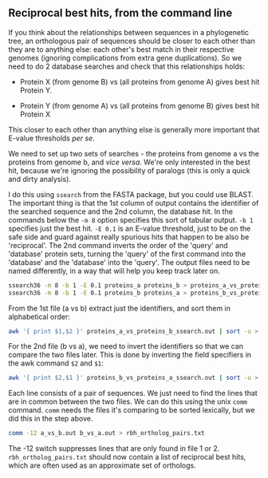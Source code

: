 
## Reciprocal best hits, from the command line

If you think about the relationships between sequences in a phylogenetic tree, an orthologous pair of sequences should be closer to each other than they are to anything else: each other's best match in their respective genomes (ignoring complications from extra gene duplications). So we need to do 2 database searches and check that this relationships holds:

- Protein X (from genome B) vs (all proteins from genome A) gives best hit Protein Y.

- Protein Y (from genome A) vs (all proteins from genome B) gives best hit Protein X

This closer to each other than anything else is generally more
important that E-value thresholds *per se*.

We need to set up two sets of searches - the proteins from genome a vs the proteins from genome b, and *vice versa*. We're only interested in the best hit, because we're ignoring the possibility of paralogs (this is only a quick and dirty analysis).

I do this using `ssearch` from the FASTA package, but you could use BLAST. The important thing is that the 1st column of output contains the identifier of the searched sequence and the 2nd column, the database hit. In the commands below the `-m 8` option specifies this sort of tabular output. `-b 1` specifies just the best hit. `-E 0.1` is an E-value threshold, just to be on the safe side and guard against really spurious hits that happen to be also be 'reciprocal'. The 2nd command inverts the order of the 'query' and 'database' protein sets, turning the 'query' of the first command into the 'database' and the 'database' into the 'query'. The output files need to be named differently, in a way that will help you keep track later on.

```bash
ssearch36 -m 8 -b 1 -E 0.1 proteins_a proteins_b > proteins_a_vs_proteins_b_ssearch.txt
ssearch36 -m 8 -b 1 -E 0.1 proteins_b proteins_a > proteins_b_vs_proteins_a_ssearch.txt
```
From the 1st file (a vs b) extract just the identifiers, and sort them in alphabetical order:

```bash
awk '{ print $1,$2 }' proteins_a_vs_proteins_b_ssearch.out | sort -u > a_vs_b.txt
```

For the 2nd file (b vs a), we need to invert the identifiers so that we can compare the two files later. This is done by inverting the field specifiers in the awk command `$2` and `$1`:

```bash
awk '{ print $2,$1 }' proteins_b_vs_proteins_a_ssearch.out | sort -u > b_vs_a.txt
```

Each line consists of a pair of sequences. We just need to find the lines that are in common between the two files. We can do this using the unix `comm` command. `comm` needs the files it's comparing to be sorted lexically, but we did this in the step above.

```bash
comm -12 a_vs_b.out b_vs_a.out > rbh_ortholog_pairs.txt
```

The -12 switch suppresses lines that are only found in file 1 or 2. `rbh_ortholog_pairs.txt` should now contain a list of reciprocal best hits, which are often used as an approximate set of orthologs.
